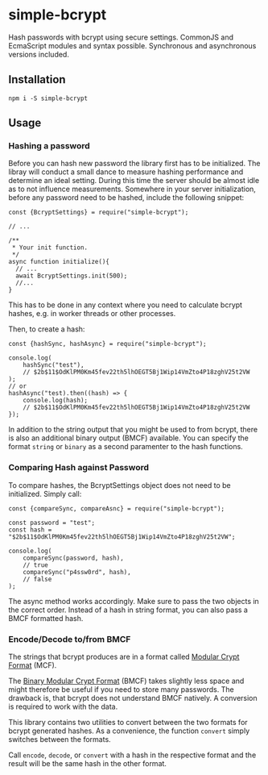 # simple-bcrypt

Hash passwords with bcrypt using secure settings. CommonJS and EcmaScript modules and syntax possible. Synchronous and asynchronous versions included.

## Installation

```
npm i -S simple-bcrypt
```

## Usage

### Hashing a password

Before you can hash new password the library first has to be initialized. The libray will conduct a small dance to measure hashing performance and determine an ideal setting. During this time the server should be almost idle as to not influence measurements. Somewhere in your server initialization, before any password need to be hashed, include the following snippet:

```
const {BcryptSettings} = require("simple-bcrypt");

// ...

/**
 * Your init function.
 */
async function initialize(){
  // ...
  await BcryptSettings.init(500);
  //...
}
```

This has to be done in any context where you need to calculate bcrypt hashes, e.g. in worker threads or other processes.

Then, to create a hash:

```
const {hashSync, hashAsync} = require("simple-bcrypt");

console.log(
    hashSync("test"),
    // $2b$11$OdKlPM0Km45fev22th5lhOEGT5Bj1Wip14VmZto4P18zghV25t2VW
);
// or
hashAsync("test).then((hash) => {
    console.log(hash);
    // $2b$11$OdKlPM0Km45fev22th5lhOEGT5Bj1Wip14VmZto4P18zghV25t2VW
});
```

In addition to the string output that you might be used to from bcrypt, there is also an additional binary output (BMCF) available. You can specify the format `string` or `binary` as a second paramenter to the hash functions.

### Comparing Hash against Password

To compare hashes, the BcryptSettings object does not need to be initialized. Simply call:

```
const {compareSync, compareAsnc} = require("simple-bcrypt");

const password = "test";
const hash = "$2b$11$OdKlPM0Km45fev22th5lhOEGT5Bj1Wip14VmZto4P18zghV25t2VW";

console.log(
    compareSync(password, hash),
    // true
    compareSync("p4ssw0rd", hash),
    // false
);
```

The async method works accordingly. Make sure to pass the two objects in the correct order. Instead of a hash in string format, you can also pass a BMCF formatted hash.

### Encode/Decode to/from BMCF

The strings that bcrypt produces are in a format called [Modular Crypt Format](https://passlib.readthedocs.io/en/stable/modular_crypt_format.html) (MCF).

The [Binary Modular Crypt Format](https://github.com/ademarre/binary-mcf) (BMCF) takes slightly less space and might therefore be useful if you need to store many passwords. The drawback is, that bcrypt does not understand BMCF natively. A conversion is required to work with the data.

This library contains two utilities to convert between the two formats for bcrypt generated hashes. As a convenience, the function `convert` simply switches between the formats.

Call `encode`, `decode`, or `convert` with a hash in the respective format and the result will be the same hash in the other format.
